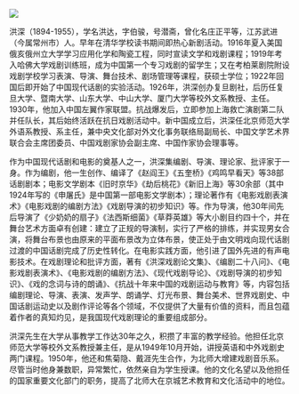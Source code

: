 ![](https://s2.loli.net/2022/08/31/v2al5Sm19Xhyn8U.png)

洪深（1894-1955），学名洪达，字伯骏，号潜斋，曾化名庄正平等，江苏武进（今属常州市）人。早年在清华学校读书期间即热心新剧活动。1916年夏入美国俄亥俄州立大学学习应用化学和陶瓷工程，同时宣读文学和戏剧课程；1919年考入哈佛大学戏剧训练班，成为中国第一个专习戏剧的留学生；又在考柏莱剧院附设戏剧学校学习表演、导演、舞台技术、剧场管理等课程，获硕士学位；1922年回国后即开始了中国现代话剧的实验活动。1926年，洪深创办复旦剧社，后历任复旦大学、暨南大学、山东大学、中山大学、厦门大学等校外文系教授、主任。1930年，他加入中国左翼作家联盟。抗战爆发后，立即参加上海救亡演剧第二队并任队长，其后始终活跃在抗日戏剧活动中。新中国成立后，洪深任北京师范大学外语系教授、系主任，兼中央文化部对外文化事务联络局副局长、中国文学艺术界联合会主席团委员、中国戏剧家协会副主席、中国作家协会理事等。

作为中国现代话剧和电影的奠基人之一，洪深集编剧、导演、理论家、批评家于一身。作为编剧，他一生创作、编译了《赵阎王》《五奎桥》《鸡鸣早看天》等38部话剧剧本；电影文学剧本《旧时京华》《劫后桃花》《新旧上海》等30余部（其中1924年写的《申屠氏》是中国第一部电影文学剧本）；理论著作有《电影戏剧表演术》《电影戏剧的编剧方法》《戏剧导演的初步知识》等。作为导演，他30年间先后导演了《少奶奶的扇子》《法西斯细菌》《草莽英雄》等大小剧目约四十个，并在舞台艺术方面卓有创建：建立了正规的导演制，实行了严格的排练，并实现男女合演，将舞台布景也由原来的平面布景改为立体布景，使正处于由文明戏向现代话剧过渡的中国话剧完成了历史性转化。在电影实践方面，他引进了国外先进的有声电影技术。在戏剧理论和批评方面，著有《洪深戏剧论文集》、《编剧二十八问》、《电影戏剧表演术》、《电影戏剧的编剧方法》、《现代戏剧导论》、《戏剧导演的初步知识》、《戏的念词与诗的朗诵》、《抗战十年来中国的戏剧运动与教育》等，内容包括编剧理论、导演、表演、发声学、朗诵学、灯光布景、舞台美术、世界戏剧史、中国话剧运动史以及剧作评论等各个领域，不仅提供了大量有价值的资料，而且包蕴着作者的真知灼见，是我国现代戏剧理论的重要组成部分。

洪深先生在大学从事教学工作达30年之久，积攒了丰富的教学经验。他担任北京师范大学等校外文系教授兼主任，是从1949年10月开始，讲授英语和中外戏剧史两门课程。1950年，他还和焦菊隐、戴涯先生合作，为北师大增建戏剧音乐系。尽管当时他身兼数职，异常繁忙，依然亲自为学生授课。他的文化名望以及他担任的国家重要文化部门的职务，提高了北师大在京城艺术教育和文化活动中的地位。